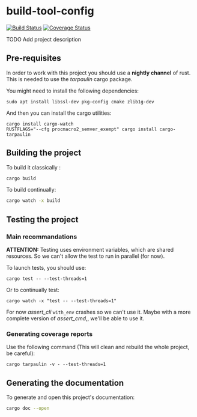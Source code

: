 # build-tool-config

[![Build Status](https://travis-ci.org/matthieusb/build-tool-config.svg?branch=develop)](https://travis-ci.org/matthieusb/build-tool-config)
[![Coverage Status](https://coveralls.io/repos/github/matthieusb/build-tool-config/badge.svg?branch=develop)](https://coveralls.io/github/matthieusb/build-tool-config?branch=develop)

TODO Add project description

## Pre-requisites

In order to work with this project you should use a **nightly channel** of rust. This is needed to use the *tarpaulin* cargo package.


You might need to install the following dependencies:

```
sudo apt install libssl-dev pkg-config cmake zlib1g-dev
```

And then you can install the cargo utilities:

```
cargo install cargo-watch
RUSTFLAGS="--cfg procmacro2_semver_exempt" cargo install cargo-tarpaulin
```

## Building the project

To build it classically :

```bash
cargo build
```

To build continually:

```bash
cargo watch -x build
```

## Testing the project

### Main recommandations

**ATTENTION:** Testing uses environment variables, which are shared resources. So we can't allow the test to run in parallel (for now).

To launch tests, you should use:

```
cargo test -- --test-threads=1
```

Or to continually test:

```
cargo watch -x "test -- --test-threads=1"
```

For now *assert_cli* `with_env` crashes so we can't use it.  Maybe with a more complete version of *assert_cmd*,, we'll be able to use it.

### Generating coverage reports

Use the following command (This will clean and rebuild the whole project, be careful):

```
cargo tarpaulin -v - --test-threads=1
```


## Generating the documentation

To generate and open this project's documentation:

```bash
cargo doc --open
```